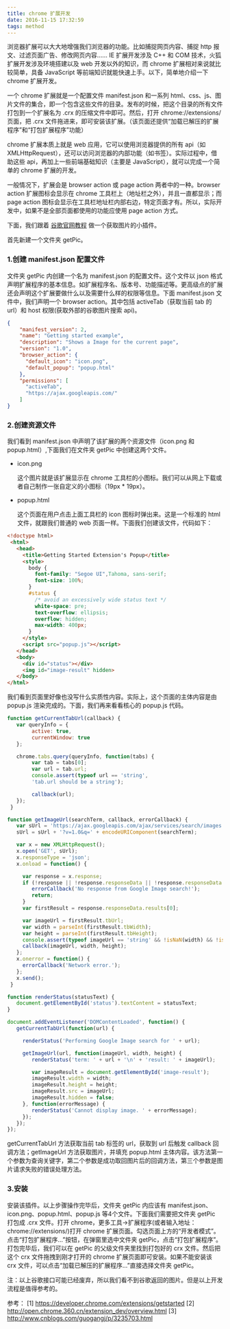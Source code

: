 ```yaml
---
title: chrome 扩展开发
date: 2016-11-15 17:32:59
tags: method
---
```


浏览器扩展可以大大地增强我们浏览器的功能。比如捕捉网页内容、捕捉 http 报文、过滤页面广告、修改网页内容…… IE 扩展开发涉及 C++ 和 COM 技术，火狐扩展开发涉及环境搭建以及 web 开发以外的知识，而 chrome 扩展相对来说就比较简单，具备 JavaScript 等前端知识就能快速上手。以下，简单地介绍一下 chrome 扩展开发。

<!-- more -->

一个 chrome 扩展就是一个配置文件 manifest.json 和一系列 html、css、js、图片文件的集合，即一个包含这些文件的目录。发布的时候，把这个目录的所有文件打包到一个扩展名为 .crx 的压缩文件中即可。然后，打开 chrome://extensions/ 页面，把 .crx 文件拖进来，即可安装该扩展。（该页面还提供“加载已解压的扩展程序”和“打包扩展程序”功能）

chrome 扩展本质上就是 web 应用，它可以使用浏览器提供的所有 api（如 XMLHttpRequest），还可以访问浏览器的内部功能（如书签）。实际过程中，借助这些 api，再加上一些前端基础知识（主要是 JavaScript），就可以完成一个简单的 chrome 扩展的开发。

一般情况下，扩展会是 browser action 或 page action 两者中的一种。browser action 扩展图标会显示在 chrome 工具栏上（地址栏之外），并且一直都显示；而 page action 图标会显示在工具栏地址栏内部右边，特定页面才有。所以，实际开发中，如果不是全部页面都使用的功能应使用 page action 方式。

下面，我们跟着 [谷歌官网教程](https://developer.chrome.com/extensions/getstarted) 做一个获取图片的小插件。

首先新建一个文件夹 getPic。

### 1.创建 manifest.json 配置文件

文件夹 getPic 内创建一个名为 manifest.json 的配置文件。这个文件以 json 格式声明扩展程序的基本信息。如扩展程序名、版本号、功能描述等。更高级点的扩展还会声明这个扩展要做什么以及需要什么样的权限等信息。下面 manifest.json 文件中，我们声明一个 browser action。其中包括 activeTab（获取当前 tab 的 url）和 host 权限(获取外部的谷歌图片搜索 api)。

```json
{
    "manifest_version": 2,
    "name": "Getting started example",
    "description": "Shows a Image for the current page",
    "version": "1.0",
    "browser_action": {
      "default_icon": "icon.png",
      "default_popup": "popup.html"
    },
    "permissions": [
      "activeTab",
      "https://ajax.googleapis.com/"
    ]
}
```

### 2.创建资源文件

我们看到 manifest.json 中声明了该扩展的两个资源文件（icon.png 和 popup.html）,下面我们在文件夹 getPic 中创建这两个文件。

   - icon.png

     这个图片就是该扩展显示在 chrome 工具栏的小图标。我们可以从网上下载或者自己制作一张自定义的小图标（19px * 19px）。

   - popup.html

     这个页面在用户点击上面工具栏的 icon 图标时弹出来。这是一个标准的 html 文件，就跟我们普通的 web 页面一样。下面我们创建该文件，代码如下：

```html
<!doctype html>
 <html>
   <head>
     <title>Getting Started Extension's Popup</title>
     <style>
       body {
         font-family: "Segoe UI",Tahoma, sans-serif;
         font-size: 100%;
       }
       #status {
         /* avoid an excessively wide status text */
         white-space: pre;
         text-overflow: ellipsis;
         overflow: hidden;
         max-width: 400px;
       }
     </style>
     <script src="popup.js"></script>
   </head>
   <body>
     <div id="status"></div>
     <img id="image-result" hidden>
   </body>
</html>
```

我们看到页面里好像也没写什么实质性内容。实际上，这个页面的主体内容是由 popup.js 渲染完成的。下面，我们再来看看核心的 popup.js 代码。

```javascript
function getCurrentTabUrl(callback) {
   var queryInfo = {
        active: true,
        currentWindow: true
   };

   chrome.tabs.query(queryInfo, function(tabs) {
        var tab = tabs[0];
        var url = tab.url;
        console.assert(typeof url == 'string', 
        'tab.url should be a string');

        callback(url);
   });
 }

function getImageUrl(searchTerm, callback, errorCallback) {
   var sUrl = 'https://ajax.googleapis.com/ajax/services/search/images';
   sUrl = sUrl + '?v=1.0&q=' + encodeURIComponent(searchTerm);

   var x = new XMLHttpRequest();
   x.open('GET', sUrl);
   x.responseType = 'json';
   x.onload = function() {

     var response = x.response;
     if (!response || !response.responseData || !response.responseData.results ||response.responseData.results.length === 0) {
        errorCallback('No response from Google Image search!');
        return;
     }
     var firstResult = response.responseData.results[0];

     var imageUrl = firstResult.tbUrl;
     var width = parseInt(firstResult.tbWidth);
     var height = parseInt(firstResult.tbHeight);
     console.assert(typeof imageUrl == 'string' && !isNaN(width) && !isNaN(height),'Unexpected respose from the Google Image Search API!');
     callback(imageUrl, width, height);
   };
   x.onerror = function() {
     errorCallback('Network error.');
   };
   x.send();
 }

function renderStatus(statusText) {
   document.getElementById('status').textContent = statusText;
}

document.addEventListener('DOMContentLoaded', function() {
   getCurrentTabUrl(function(url) {

     renderStatus('Performing Google Image search for ' + url);

     getImageUrl(url, function(imageUrl, width, height) {
        renderStatus('term: ' + url + '\n' + 'result: ' + imageUrl);

        var imageResult = document.getElementById('image-result');
        imageResult.width = width;
        imageResult.height = height;
        imageResult.src = imageUrl;
        imageResult.hidden = false;
     }, function(errorMessage) {
        renderStatus('Cannot display image. ' + errorMessage);
     });
   });
});
```

getCurrentTabUrl 方法获取当前 tab 标签的 url，获取到 url 后触发 callback 回调方法；getImageUrl 方法获取图片，并填充 popup.html 主体内容。该方法第一个参数为查询关键字，第二个参数是成功取回图片后的回调方法，第三个参数是图片请求失败的错误处理方法。

### 3.安装

安装该插件。以上步骤操作完毕后，文件夹 getPic 内应该有 manifest.json、icon.png、popup.html、popup.js 等4个文件。下面我们需要把文件夹 getPic 打包成 .crx 文件。打开 chrome，更多工具->扩展程序(或者输入地址：chrome://extensions/)打开 chrome 扩展页面。勾选页面上方的“开发者模式”。点击“打包扩展程序…”按钮，在弹窗里选中文件夹 getPic，点击“打包扩展程序”。打包完毕后，我们可以在 getPic 的父级文件夹里找到打包好的 crx 文件。然后把这个 crx 文件拖拽到刚才打开的 chrome 扩展页面即可安装。如果不能安装该 crx 文件，可以点击“加载已解压的扩展程序...”直接选择文件夹 getPic。

注：以上谷歌接口可能已经废弃，所以我们看不到谷歌返回的图片。但是以上开发流程是值得参考的。



参考：
[1] https://developer.chrome.com/extensions/getstarted
[2] http://open.chrome.360.cn/extension_dev/overview.html
[3] http://www.cnblogs.com/guogangj/p/3235703.html
